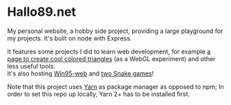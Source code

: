 # Hallo89.net

My personal website, a hobby side project, providing a large playground for my projects. It's built on node with Express.

It features some projects I did to learn web development, for example [a page to create cool colored triangles](https://hallo89.net/webgl/triangles) (as a WebGL experiment) and other less useful tools.<br>
It's also hosting [Win95-web](https://github.com/Hallo89/win95-web) and [two Snake games](https://github.com/Hallo89/snake)!

Note that this project uses [Yarn](https://yarnpkg.com/) as package manager as opposed to npm; In order to set this repo up locally, Yarn 2+ has to be installed first.
